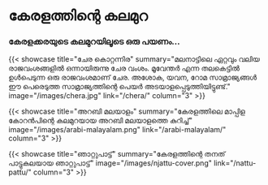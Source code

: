 # കേരളത്തിന്റെ കലമുറ


<!--more-->
### കേരളക്കരയുടെ  കലമുറയിലൂടെ ഒരു പയണം...

{{< showcase title="ചേര കൊറ്റന്നിര" summary="മലനാട്ടിലെ ഏറ്റവും വലിയ രാജവംശങ്ങളില്‍ ഒന്നായിരുന്നു ചേര വംശം. മൂവേന്തര്‍ എന്ന തലകെട്ടില്‍ ഉള്‍പെടുന്ന ഒരു രാജവംശമാണ് ചേര. അശോക, യവന, റോമ സാമ്രാജ്യങ്ങള്‍ ഈ പെരെടുത്ത സാമ്രാജ്യത്തിന്റെ പെയര്‍ അടയാളപ്പെടുത്തിയിട്ടുണ്ട്." image="/images/chera.jpg" link="/chera/" column="3" >}}

{{< showcase title="അറബി മലയാളം" summary="കേരളത്തിലെ മാപ്പിള കോറന്‍പിന്റെ കലമുറയായ അറബി മലയാളത്തെ കുറിച്ച്" image="/images/arabi-malayalam.png" link="/arabi-malayalam/" column="3" >}}

{{< showcase title="ഞാറ്റുപാട്ട്" summary="കേരളത്തിന്റെ തനത് പാട്ടുകലയായ ഞാറ്റുപാട്ട്" image="/images/njattu-cover.png" link="/nattu-pattu/" column="3" >}}





